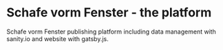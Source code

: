 # Schafe vorm Fenster - the platform
Schafe vorm Fenster publishing platform including data management with sanity.io and website with gatsby.js.
